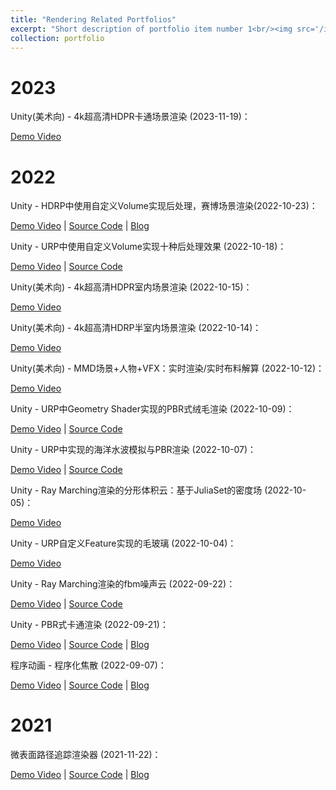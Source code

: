 ```yaml
---
title: "Rendering Related Portfolios"
excerpt: "Short description of portfolio item number 1<br/><img src='/images/500x300.png'>"
collection: portfolio
---
```


# 2023

Unity(美术向) - 4k超高清HDPR卡通场景渲染 (2023-11-19)：

[Demo Video](https://www.bilibili.com/video/BV1Su4y1L7T9)

# 2022

Unity - HDRP中使用自定义Volume实现后处理，赛博场景渲染(2022-10-23)：

[Demo Video](https://www.bilibili.com/video/BV15e41157o3/) | [Source Code](https://github.com/Heskey0/Unity-Shader-Graphics/tree/main/HDRP-Volume-Post) | [Blog]()



Unity - URP中使用自定义Volume实现十种后处理效果 (2022-10-18)：

[Demo Video](https://www.bilibili.com/video/BV1Me4y1J7hb) | [Source Code](https://github.com/Heskey0/Unity-Shader-Graphics/tree/main/URP-Volume-Post)



Unity(美术向) - 4k超高清HDPR室内场景渲染 (2022-10-15)：

[Demo Video](https://www.bilibili.com/video/BV16G4y1p7x9)



Unity(美术向) - 4k超高清HDRP半室内场景渲染 (2022-10-14)：

[Demo Video](https://www.bilibili.com/video/BV1gD4y1C7yg)



Unity(美术向) - MMD场景+人物+VFX：实时渲染/实时布料解算 (2022-10-12)：

[Demo Video](https://www.bilibili.com/video/BV1HV4y1L7GE)



Unity - URP中Geometry Shader实现的PBR式绒毛渲染 (2022-10-09)：

[Demo Video](https://www.bilibili.com/video/BV1zV4y1L7RW) | [Source Code](https://github.com/Heskey0/Unity-Shader-Graphics/tree/main/URP-Fur)



Unity - URP中实现的海洋水波模拟与PBR渲染 (2022-10-07)：

[Demo Video](https://www.bilibili.com/video/BV1Ze4y1i7Y9) | [Source Code](https://github.com/Heskey0/Unity-Shader-Graphics/tree/main/URP-Noise-Ocean)



Unity - Ray Marching渲染的分形体积云：基于JuliaSet的密度场 (2022-10-05)：

[Demo Video](https://www.bilibili.com/video/BV1SV4y15712)



Unity - URP自定义Feature实现的毛玻璃 (2022-10-04)：

[Demo Video](https://www.bilibili.com/video/BV1U14y1872H)



Unity - Ray Marching渲染的fbm噪声云 (2022-09-22)：

[Demo Video](https://www.bilibili.com/video/BV1LG4y1s7xs) | [Source Code](https://github.com/Heskey0/Unity-Shader-Graphics/tree/main/RayMarching-Cloud)



Unity - PBR式卡通渲染 (2022-09-21)：

[Demo Video](https://www.bilibili.com/video/BV1Te4y1C7Xu) | [Source Code](https://github.com/Heskey0/Unity-Shader-Graphics/tree/main/URP-DisneyPBR_NPR) | [Blog](https://zhuanlan.zhihu.com/p/566894412)



程序动画 - 程序化焦散 (2022-09-07)：

[Demo Video](https://www.bilibili.com/video/BV12g411S7m3) | [Source Code](https://github.com/Heskey0/Unity-Shader-Graphics/tree/main/ProcedureAnim-WaterCaustics) | [Blog](https://www.cnblogs.com/Heskey0/p/16666017.html)

# 2021

微表面路径追踪渲染器 (2021-11-22)：

[Demo Video](https://www.bilibili.com/video/BV1k34y167b1) | [Source Code](https://github.com/Heskey0/TaichiPathTracer) | [Blog](https://www.cnblogs.com/Heskey0/p/15784118.html)





